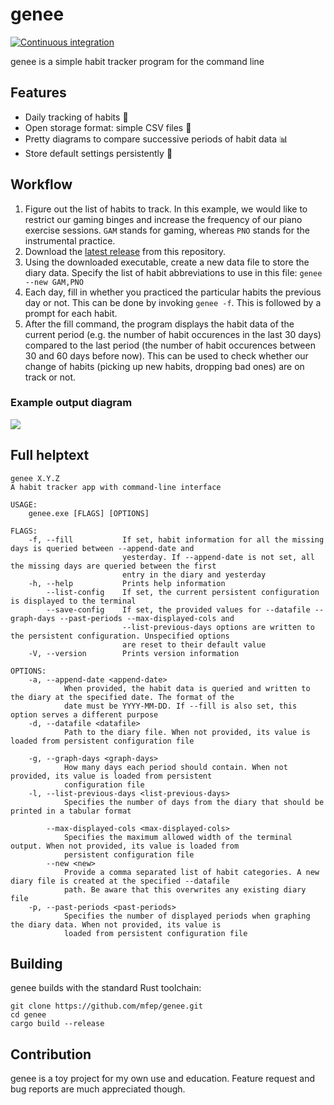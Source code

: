 # genee
[![Continuous integration](https://github.com/mfep/genee/actions/workflows/continuous-integration.yml/badge.svg)](https://github.com/mfep/genee/actions/workflows/continuous-integration.yml)

genee is a simple habit tracker program for the command line

## Features
- Daily tracking of habits 📅
- Open storage format: simple CSV files 📄
- Pretty diagrams to compare successive periods of habit data 📊
- Store default settings persistently 💾

## Workflow

1. Figure out the list of habits to track. In this example, we would like to restrict our gaming binges and increase the frequency of our piano exercise sessions.
`GAM` stands for gaming, whereas `PNO` stands for the instrumental practice.
2. Download the [latest release](https://github.com/mfep/genee/releases/latest) from this repository.
3. Using the downloaded executable, create a new data file to store the diary data. Specify the list of habit abbreviations to use in this file:
```genee --new GAM,PNO```
4. Each day, fill in whether you practiced the particular habits the previous day or not. This can be done by invoking
```genee -f```. This is followed by a prompt for each habit.
5. After the fill command, the program displays the habit data of the current period (e.g. the number of habit occurences in the last 30 days)
compared to the last period (the number of habit occurences between 30 and 60 days before now). This can be used to check whether our change of habits
(picking up new habits, dropping bad ones) are on track or not.

### Example output diagram
![](https://user-images.githubusercontent.com/12499658/121962015-72212600-cd68-11eb-82fb-30279566b220.png)

## Full helptext

```
genee X.Y.Z
A habit tracker app with command-line interface

USAGE:
    genee.exe [FLAGS] [OPTIONS]

FLAGS:
    -f, --fill           If set, habit information for all the missing days is queried between --append-date and
                         yesterday. If --append-date is not set, all the missing days are queried between the first
                         entry in the diary and yesterday
    -h, --help           Prints help information
        --list-config    If set, the current persistent configuration is displayed to the terminal
        --save-config    If set, the provided values for --datafile --graph-days --past-periods --max-displayed-cols and
                         --list-previous-days options are written to the persistent configuration. Unspecified options
                         are reset to their default value
    -V, --version        Prints version information

OPTIONS:
    -a, --append-date <append-date>
            When provided, the habit data is queried and written to the diary at the specified date. The format of the
            date must be YYYY-MM-DD. If --fill is also set, this option serves a different purpose
    -d, --datafile <datafile>
            Path to the diary file. When not provided, its value is loaded from persistent configuration file

    -g, --graph-days <graph-days>
            How many days each period should contain. When not provided, its value is loaded from persistent
            configuration file
    -l, --list-previous-days <list-previous-days>
            Specifies the number of days from the diary that should be printed in a tabular format

        --max-displayed-cols <max-displayed-cols>
            Specifies the maximum allowed width of the terminal output. When not provided, its value is loaded from
            persistent configuration file
        --new <new>
            Provide a comma separated list of habit categories. A new diary file is created at the specified --datafile
            path. Be aware that this overwrites any existing diary file
    -p, --past-periods <past-periods>
            Specifies the number of displayed periods when graphing the diary data. When not provided, its value is
            loaded from persistent configuration file
```

## Building

genee builds with the standard Rust toolchain:

```
git clone https://github.com/mfep/genee.git
cd genee
cargo build --release
```

## Contribution

genee is a toy project for my own use and education. Feature request and bug reports are much appreciated though.
